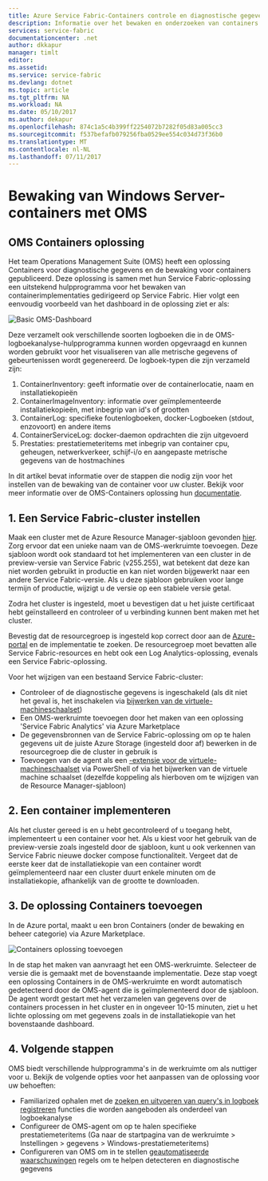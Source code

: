 ```yaml
---
title: Azure Service Fabric-Containers controle en diagnostische gegevens | Microsoft Docs
description: Informatie over het bewaken en onderzoeken van containers gedirigeerd op Microsoft Azure Service Fabric met OMS van Containers oplossing.
services: service-fabric
documentationcenter: .net
author: dkkapur
manager: timlt
editor: 
ms.assetid: 
ms.service: service-fabric
ms.devlang: dotnet
ms.topic: article
ms.tgt_pltfrm: NA
ms.workload: NA
ms.date: 05/10/2017
ms.author: dekapur
ms.openlocfilehash: 874c1a5c4b399ff2254072b7282f05d83a005cc3
ms.sourcegitcommit: f537befafb079256fba0529ee554c034d73f36b0
ms.translationtype: MT
ms.contentlocale: nl-NL
ms.lasthandoff: 07/11/2017
---
```

# <a name="monitoring-windows-server-containers-with-oms"></a>Bewaking van Windows Server-containers met OMS

## <a name="oms-containers-solution"></a>OMS Containers oplossing

Het team Operations Management Suite (OMS) heeft een oplossing Containers voor diagnostische gegevens en de bewaking voor containers gepubliceerd. Deze oplossing is samen met hun Service Fabric-oplossing een uitstekend hulpprogramma voor het bewaken van containerimplementaties gedirigeerd op Service Fabric. Hier volgt een eenvoudig voorbeeld van het dashboard in de oplossing ziet er als:

![Basic OMS-Dashboard](./media/service-fabric-diagnostics-containers-windowsserver/oms-containers-dashboard.png)

Deze verzamelt ook verschillende soorten logboeken die in de OMS-logboekanalyse-hulpprogramma kunnen worden opgevraagd en kunnen worden gebruikt voor het visualiseren van alle metrische gegevens of gebeurtenissen wordt gegenereerd. De logboek-typen die zijn verzameld zijn:

1. ContainerInventory: geeft informatie over de containerlocatie, naam en installatiekopieën
2. ContainerImageInventory: informatie over geïmplementeerde installatiekopieën, met inbegrip van id's of grootten
3. ContainerLog: specifieke foutenlogboeken, docker-Logboeken (stdout, enzovoort) en andere items
4. ContainerServiceLog: docker-daemon opdrachten die zijn uitgevoerd
5. Prestaties: prestatiemeteritems met inbegrip van container cpu, geheugen, netwerkverkeer, schijf-i/o en aangepaste metrische gegevens van de hostmachines

In dit artikel bevat informatie over de stappen die nodig zijn voor het instellen van de bewaking van de container voor uw cluster. Bekijk voor meer informatie over de OMS-Containers oplossing hun [documentatie](../log-analytics/log-analytics-containers.md).

## <a name="1-set-up-a-service-fabric-cluster"></a>1. Een Service Fabric-cluster instellen

Maak een cluster met de Azure Resource Manager-sjabloon gevonden [hier](https://github.com/dkkapur/Service-Fabric/tree/master/ARM%20Templates/SF%20OMS%20Sample). Zorg ervoor dat een unieke naam van de OMS-werkruimte toevoegen. Deze sjabloon wordt ook standaard tot het implementeren van een cluster in de preview-versie van Service Fabric (v255.255), wat betekent dat deze kan niet worden gebruikt in productie en kan niet worden bijgewerkt naar een andere Service Fabric-versie. Als u deze sjabloon gebruiken voor lange termijn of productie, wijzigt u de versie op een stabiele versie getal.

Zodra het cluster is ingesteld, moet u bevestigen dat u het juiste certificaat hebt geïnstalleerd en controleer of u verbinding kunnen bent maken met het cluster.

Bevestig dat de resourcegroep is ingesteld kop correct door aan de [Azure-portal](https://portal.azure.com/) en de implementatie te zoeken. De resourcegroep moet bevatten alle Service Fabric-resources en hebt ook een Log Analytics-oplossing, evenals een Service Fabric-oplossing.

Voor het wijzigen van een bestaand Service Fabric-cluster:
* Controleer of de diagnostische gegevens is ingeschakeld (als dit niet het geval is, het inschakelen via [bijwerken van de virtuele-machineschaalset](/rest/api/virtualmachinescalesets/create-or-update-a-set))
* Een OMS-werkruimte toevoegen door het maken van een oplossing 'Service Fabric Analytics' via Azure Marketplace
* De gegevensbronnen van de Service Fabric-oplossing om op te halen gegevens uit de juiste Azure Storage (ingesteld door af) bewerken in de resourcegroep die de cluster in gebruik is
* Toevoegen van de agent als een [-extensie voor de virtuele-machineschaalset](/powershell/module/azurerm.compute/add-azurermvmssextension) via PowerShell of via het bijwerken van de virtuele machine schaalset (dezelfde koppeling als hierboven om te wijzigen van de Resource Manager-sjabloon)

## <a name="2-deploy-a-container"></a>2. Een container implementeren

Als het cluster gereed is en u hebt gecontroleerd of u toegang hebt, implementeert u een container voor het. Als u kiest voor het gebruik van de preview-versie zoals ingesteld door de sjabloon, kunt u ook verkennen van Service Fabric nieuwe docker compose functionaliteit. Vergeet dat de eerste keer dat de installatiekopie van een container wordt geïmplementeerd naar een cluster duurt enkele minuten om de installatiekopie, afhankelijk van de grootte te downloaden.

## <a name="3-add-the-containers-solution"></a>3. De oplossing Containers toevoegen

In de Azure portal, maakt u een bron Containers (onder de bewaking en beheer categorie) via Azure Marketplace. 

![Containers oplossing toevoegen](./media/service-fabric-diagnostics-containers-windowsserver/containers-solution.png)

In de stap het maken van aanvraagt het een OMS-werkruimte. Selecteer de versie die is gemaakt met de bovenstaande implementatie. Deze stap voegt een oplossing Containers in de OMS-werkruimte en wordt automatisch gedetecteerd door de OMS-agent die is geïmplementeerd door de sjabloon. De agent wordt gestart met het verzamelen van gegevens over de containers processen in het cluster en in ongeveer 10-15 minuten, ziet u het lichte oplossing om met gegevens zoals in de installatiekopie van het bovenstaande dashboard.

## <a name="4-next-steps"></a>4. Volgende stappen

OMS biedt verschillende hulpprogramma's in de werkruimte om als nuttiger voor u. Bekijk de volgende opties voor het aanpassen van de oplossing voor uw behoeften:
- Familiarized ophalen met de [zoeken en uitvoeren van query's in logboek registreren](../log-analytics/log-analytics-log-searches.md) functies die worden aangeboden als onderdeel van logboekanalyse
- Configureer de OMS-agent om op te halen specifieke prestatiemeteritems (Ga naar de startpagina van de werkruimte > Instellingen > gegevens > Windows-prestatiemeteritems)
- Configureren van OMS om in te stellen [geautomatiseerde waarschuwingen](../log-analytics/log-analytics-alerts.md) regels om te helpen detecteren en diagnostische gegevens